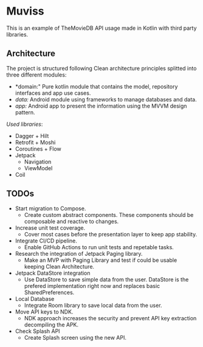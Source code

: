 # Muviss
This is an example of TheMovieDB API usage made in Kotlin with third party libraries.

## Architecture
The project is structured following Clean architecture principles splitted into three different modules:
- *domain:" Pure kotlin module that contains the model, repository interfaces and app use cases.
- *data:* Android module using frameworks to manage databases and data.
- *app:* Android app to present the information using the MVVM design pattern.


*Used libraries*:
- Dagger + Hilt
- Retrofit + Moshi
- Coroutines + Flow
- Jetpack
    + Navigation
    + ViewModel
- Coil


## TODOs
- Start migration to Compose.
    + Create custom abstract components. These components should be composable and reactive to changes. 
- Increase unit test coverage.
    + Cover most cases before the presentation layer to keep app stability.
- Integrate CI/CD pipeline.
    + Enable GitHub Actions to run unit tests and repetable tasks.
- Research the integration of Jetpack Paging library.
    + Make an MVP with Paging Library and test if could be usable keeping Clean Architecture.
- Jetpack DataStore integration
    + Use DataStore to save simple data from the user. DataStore is the prefered implementation right now and replaces basic SharedPreferences.
- Local Database
    + Integrate Room library to save local data from the user.
- Move API keys to NDK.
    + NDK approach increases the security and prevent API key extraction decompiling the APK.
- Check Splash API
    + Create Splash screen using the new API.
